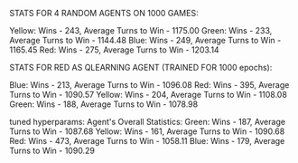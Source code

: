 STATS FOR 4 RANDOM AGENTS ON 1000 GAMES:

Yellow: Wins - 243, Average Turns to Win - 1175.00
Green: Wins - 233, Average Turns to Win - 1144.48
Blue: Wins - 249, Average Turns to Win - 1165.45
Red: Wins - 275, Average Turns to Win - 1203.14

STATS FOR RED AS QLEARNING AGENT (TRAINED FOR 1000 epochs):

Blue: Wins - 213, Average Turns to Win - 1096.08
Red: Wins - 395, Average Turns to Win - 1090.57
Yellow: Wins - 204, Average Turns to Win - 1108.08
Green: Wins - 188, Average Turns to Win - 1078.98

tuned hyperparams: 
Agent's Overall Statistics:
Green: Wins - 187, Average Turns to Win - 1087.68
Yellow: Wins - 161, Average Turns to Win - 1090.68
Red: Wins - 473, Average Turns to Win - 1058.11
Blue: Wins - 179, Average Turns to Win - 1090.29
